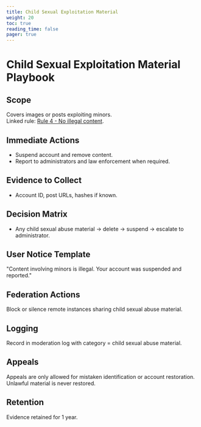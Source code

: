 ```yaml
---
title: Child Sexual Exploitation Material
weight: 20
toc: true
reading_time: false
pager: true
---
```


# Child Sexual Exploitation Material Playbook

## Scope
Covers images or posts exploiting minors.  
Linked rule: [Rule 4 - No illegal content](/docs/policies/rules/04_no-illegal-content/).

## Immediate Actions
- Suspend account and remove content.  
- Report to administrators and law enforcement when required.

## Evidence to Collect
- Account ID, post URLs, hashes if known.

## Decision Matrix
- Any child sexual abuse material -> delete -> suspend -> escalate to administrator.

## User Notice Template
"Content involving minors is illegal. Your account was suspended and reported."

## Federation Actions
Block or silence remote instances sharing child sexual abuse material.

## Logging
Record in moderation log with category = child sexual abuse material.

## Appeals
Appeals are only allowed for mistaken identification or account restoration. Unlawful material is never restored.

## Retention
Evidence retained for 1 year.
